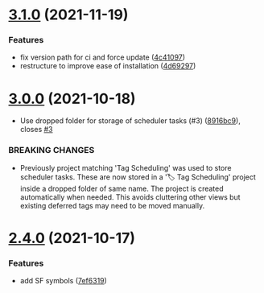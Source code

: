 # [3.1.0](https://github.com/ksalzke/defer-tag-omnifocus-plugin/compare/v3.0.0...v3.1.0) (2021-11-19)


### Features

* fix version path for ci and force update ([4c41097](https://github.com/ksalzke/defer-tag-omnifocus-plugin/commit/4c4109773a1fc63f06ba009e20e381f51eade6e8))
* restructure to improve ease of installation ([4d69297](https://github.com/ksalzke/defer-tag-omnifocus-plugin/commit/4d69297279b3f9cc508f57ae09da588f5745be70))



# [3.0.0](https://github.com/ksalzke/defer-tag-omnifocus-plugin/compare/v2.4.0...v3.0.0) (2021-10-18)


* Use dropped folder for storage of scheduler tasks (#3) ([8916bc9](https://github.com/ksalzke/defer-tag-omnifocus-plugin/commit/8916bc94adbebed99c598b5cbfb78904f02b5d00)), closes [#3](https://github.com/ksalzke/defer-tag-omnifocus-plugin/issues/3)


### BREAKING CHANGES

* Previously project matching 'Tag Scheduling' was used to store scheduler tasks.
These are now stored in a '🏷 Tag Scheduling' project inside a dropped folder of same name.
The project is created automatically when needed.
This avoids cluttering other views but existing deferred tags may need to be moved manually.



# [2.4.0](https://github.com/ksalzke/defer-tag-omnifocus-plugin/compare/7ef63199c924928fbbfa2161619157f5d7beac87...v2.4.0) (2021-10-17)


### Features

* add SF symbols ([7ef6319](https://github.com/ksalzke/defer-tag-omnifocus-plugin/commit/7ef63199c924928fbbfa2161619157f5d7beac87))



